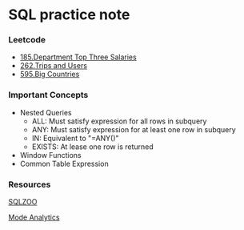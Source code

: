 # SQL practice note

### Leetcode 
- [185.Department Top Three Salaries](https://github.com/dtsai7/SQL_practice_note/blob/master/Leetcode185.Department_Top_Three_Salaries.sql)
- [262.Trips and Users](https://github.com/dtsai7/SQL_practice_note/blob/master/Leetcode262.Trips_and_Users.sql)
- [595.Big Countries](https://github.com/dtsai7/SQL_practice_note/blob/master/Leetcode595.Big_Countries.sql)

### Important Concepts
- Nested Queries
  - ALL: Must satisfy expression for all rows in subquery
  - ANY: Must satisfy expression for at least one row in subquery
  - IN: Equivalent to "=ANY()"
  - EXISTS: At lease one row is returned
- Window Functions
- Common Table Expression

### Resources
[SQLZOO](https://sqlzoo.net/)

[Mode Analytics](https://mode.com/sql-tutorial/introduction-to-sql/)




